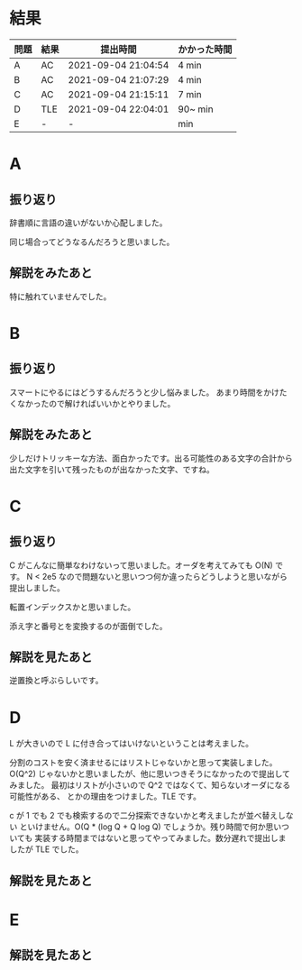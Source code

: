 # 結果

| 問題 | 結果 | 提出時間            | かかった時間 |
|------|------|---------------------|--------------|
| A    | AC   | 2021-09-04 21:04:54 | 4 min        |
| B    | AC   | 2021-09-04 21:07:29 | 4 min        |
| C    | AC   | 2021-09-04 21:15:11 | 7 min        |
| D    | TLE  | 2021-09-04 22:04:01 | 90~ min      |
| E    | -    | -                   |     min      |

# A

## 振り返り

辞書順に言語の違いがないか心配しました。

同じ場合ってどうなるんだろうと思いました。

## 解説をみたあと

特に触れていませんでした。

# B

## 振り返り

スマートにやるにはどうするんだろうと少し悩みました。
あまり時間をかけたくなかったので解ければいいかとやりました。

## 解説をみたあと

少しだけトリッキーな方法、面白かったです。出る可能性のある文字の合計から
出た文字を引いて残ったものが出なかった文字、ですね。

# C

## 振り返り

C がこんなに簡単なわけないって思いました。オーダを考えてみても O(N) です。
N < 2e5 なので問題ないと思いつつ何か違ったらどうしようと思いながら提出しました。

転置インデックスかと思いました。

添え字と番号とを変換するのが面倒でした。

## 解説を見たあと

逆置換と呼ぶらしいです。

# D

L が大きいので L に付き合ってはいけないということは考えました。

分割のコストを安く済ませるにはリストじゃないかと思って実装しました。
O(Q^2) じゃないかと思いましたが、他に思いつきそうになかったので提出してみました。
最初はリストが小さいので Q^2 ではなくて、知らないオーダになる可能性がある、
とかの理由をつけました。TLE です。

c が 1 でも 2 でも検索するので二分探索できないかと考えましたが並べ替えしない
といけません。O(Q * (log Q + Q log Q) でしょうか。残り時間で何か思いついても
実装する時間まではないと思ってやってみました。数分遅れで提出しましたが TLE でした。

## 解説を見たあと

# E

## 解説を見たあと
